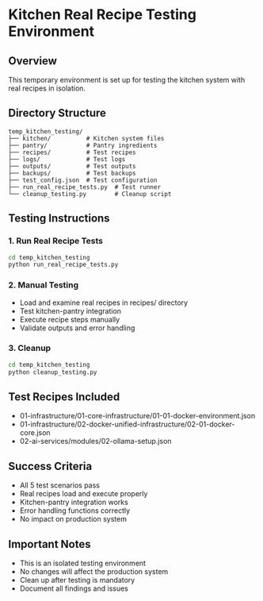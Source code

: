 # Kitchen Real Recipe Testing Environment

## Overview
This temporary environment is set up for testing the kitchen system with real recipes in isolation.

## Directory Structure
```
temp_kitchen_testing/
├── kitchen/          # Kitchen system files
├── pantry/           # Pantry ingredients
├── recipes/          # Test recipes
├── logs/             # Test logs
├── outputs/          # Test outputs
├── backups/          # Test backups
├── test_config.json  # Test configuration
├── run_real_recipe_tests.py  # Test runner
└── cleanup_testing.py        # Cleanup script
```

## Testing Instructions

### 1. Run Real Recipe Tests
```bash
cd temp_kitchen_testing
python run_real_recipe_tests.py
```

### 2. Manual Testing
- Load and examine real recipes in recipes/ directory
- Test kitchen-pantry integration
- Execute recipe steps manually
- Validate outputs and error handling

### 3. Cleanup
```bash
cd temp_kitchen_testing
python cleanup_testing.py
```

## Test Recipes Included
- 01-infrastructure/01-core-infrastructure/01-01-docker-environment.json
- 01-infrastructure/02-docker-unified-infrastructure/02-01-docker-core.json
- 02-ai-services/modules/02-ollama-setup.json

## Success Criteria
- All 5 test scenarios pass
- Real recipes load and execute properly
- Kitchen-pantry integration works
- Error handling functions correctly
- No impact on production system

## Important Notes
- This is an isolated testing environment
- No changes will affect the production system
- Clean up after testing is mandatory
- Document all findings and issues
